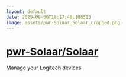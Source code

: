 ```yaml
---
layout: default
date: 2025-08-06T18:17:48.108313
image: assets/pwr-Solaar_Solaar_cropped.png
---
```


# [pwr-Solaar/Solaar](https://github.com/pwr-Solaar/Solaar)

Manage your Logitech devices
